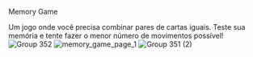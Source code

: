 Memory Game

Um jogo onde você precisa combinar pares de cartas iguais. Teste sua memória e tente fazer o menor número de movimentos possível!
![Group 352](https://github.com/user-attachments/assets/bcd47f5b-3459-4415-a888-a670a28c91c5)
![memory_game_page_1](https://github.com/user-attachments/assets/47de5b0c-f698-481c-926a-c0e62616a903)
![Group 351 (2)](https://github.com/user-attachments/assets/71e0b11d-9337-4c26-afd8-5432df1ac9a5)

